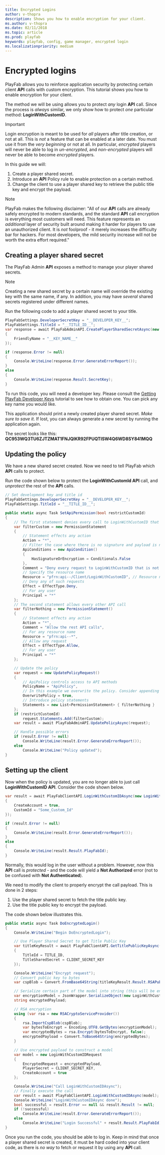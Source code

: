 ```yaml
---
title: Encrypted Logins
author: v-thopra
description: Shows you how to enable encryption for your client.
ms.author: v-thopra
ms.date: 02/11/2018
ms.topic: article
ms.prod: playfab
keywords: playfab, config, game manager, encrypted login
ms.localizationpriority: medium
---
```


# Encrypted logins

PlayFab allows you to reinforce application security by protecting certain client **API** calls with custom encryption. This tutorial shows you how to enable encryption for your client.

The method we will be using allows you to protect *any* login **API** call. Since the process is *always* similar, we only show how to protect *one* particular method: **LoginWithCustomID**.

> [!IMPORTANT]
> Login encryption is meant to be used for *all* players after title creation, or not at all. This is *not* a feature that can be enabled at a later date. You must use it from the *very beginning* or not at all. In particular, *encrypted* players will never be able to log in *un-encrypted*, and *non-encrypted* players will never be able to become *encrypted* players.

In this guide we will:

1. Create a player shared secret.
2. Introduce an **API** Policy rule to enable protection on a certain method.
3. Change the client to use a player shared key to retrieve the public title key and encrypt the payload.

> [!NOTE]
> PlayFab makes the following disclaimer: "All of our **API** calls are already safely encrypted to modern standards, and the standard **API** call encryption is everything most customers will need. This feature represents an *additional* layer of security built around making it harder for players to use an unauthorized client. It is *not* foolproof - it merely increases the difficulty bar for hackers. For most developers, the mild security increase will not be worth the extra effort required."

## Creating a player shared secret

The PlayFab Admin **API** exposes a method to manage your player shared secrets.

> [!NOTE]
> Creating a new shared secret by a certain name will override the existing key with the same name, if any. In addition, you may have *several* shared secrets registered under different names.

Run the following code to add a player shared secret to your title.

```csharp
PlayFabSettings.DeveloperSecretKey = "__DEVELOPER_KEY__";
PlayFabSettings.TitleId = "__TITLE_ID__";
var response = await PlayFabAdminAPI.CreatePlayerSharedSecretAsync(new CreatePlayerSharedSecretRequest()
{
    FriendlyName = "__KEY_NAME__"
});

if (response.Error != null)
{
    Console.WriteLine(response.Error.GenerateErrorReport());
}
else
{
    Console.WriteLine(response.Result.SecretKey);
}
```

To run this code, you will need a developer key. Please consult the [Getting PlayFab Developer Keys](getting-playfab-developer-keys.md) tutorial to see how to obtain one. You can pick any key name you would like.

This application should print a newly created player shared secret. *Make sure to save it*. If lost, you can always generate a new secret by running the application again.

The secret looks like this: **QC953WQ3TU6ZJTZMAT1FNJQIKR92FPUQTISW4Q6WD8SY841MQQ**

## Updating the policy

We have a new shared secret created. Now we need to tell PlayFab which **API** calls to protect.

Run the code shown below to protect the **LoginWithCustomId API** call, and *unprotect* the rest of the **API** calls.

```csharp
// Set development key and title id
PlayFabSettings.DeveloperSecretKey = "__DEVELOPER_KEY__";
PlayFabSettings.TitleId = "__TITLE_ID__";

public static async Task SetApiPermission(bool restrictCustomId)
{
    // The first statement denies every call to LoginWithCustomID that is not properly encrypted
    var filterCustom = new PermissionStatement
    {
        // Statement effects any action
        Action = "*",
        // Filter the case where there is no signature and payload is not encrypted
        ApiConditions = new ApiCondition()
        {
            HasSignatureOrEncryption = Conditionals.False
        },
        Comment = "Deny every request to LoginWithCustomID that is not properly encrypted",
        // Specify the resource name
        Resource = "pfrn:api--/Client/LoginWithCustomID", // Resource name
        // Deny any of such requests
        Effect = EffectType.Deny,
        // For any user
        Principal = "*"
    };
    // The second statement allows every other API call
    var filterNothing = new PermissionStatement()
    {
        // Statement effects any action
        Action = "*",
        Comment = "Allow the rest API calls",
        // For any resource name
        Resource = "pfrn:api--*",
        // Allow any request
        Effect = EffectType.Allow,
        // For any user
        Principal = "*"
    };

    // Update the policy
    var request = new UpdatePolicyRequest()
    {
        // ApiPolicy controls access to API methods
        PolicyName = "ApiPolicy",
        // In this example we overwrite the policy. Consider appending to the existing policy instead.
        OverwritePolicy = true,
        // Introduce policy statements
        Statements = new List<PermissionStatement> { filterNothing }
    };
    if (restrictCustomId)
        request.Statements.Add(filterCustom);
    var result = await PlayFabAdminAPI.UpdatePolicyAsync(request);

    // Handle possible errors
    if (result.Error != null)
        Console.WriteLine(result.Error.GenerateErrorReport());
    else
        Console.WriteLine("Policy updated");
}
```

## Setting up the client

Now when the policy is updated, you are no longer able to just call **LoginWithCustomID API**. Consider the code shown below.

```csharp
var result = await PlayFabClientAPI.LoginWithCustomIDAsync(new LoginWithCustomIDRequest()
{
    CreateAccount = true,
    CustomId = "Some_Custom_Id"
});

if (result.Error != null)
{
    Console.WriteLine(result.Error.GenerateErrorReport());
}
else
{
    Console.WriteLine(result.Result.PlayFabId);
}
```

Normally, this would log in the user without a problem. However, *now* this **API** call is *protected* - and the code will yield a **Not Authorized** error (not to be confused with **Not Authenticated**).

We need to modify the client to properly encrypt the call payload. This is done in 2 steps:

1. Use the player shared secret to fetch the title public key.
2. Use the title public key to encrypt the payload.

The code shown below illustrates this.

```csharp
public static async Task DoEncryptedLogin()
{
    Console.WriteLine("Begin DoEncryptedLogin");

    // Use Player Shared Secret to get Title Public Key
    var titleKeyResult = await PlayFabClientAPI.GetTitlePublicKeyAsync(new GetTitlePublicKeyRequest
    {
        TitleId = TITLE_ID,
        TitleSharedSecret = CLIENT_SECRET_KEY
    });

    Console.WriteLine("Encrypt request");
    // Convert public key to bytes
    var cspBlob = Convert.FromBase64String(titleKeyResult.Result.RSAPublicKey);

    // Serialize certain part of the model into string (this will be encrypted).
    var encryptionModel = JsonWrapper.SerializeObject(new LoginWithCustomIDRequest { CustomId = "SOME_PLAYER_ID_ENCRYPTED" });
    string encryptedPayload;

    // RSA encryption
    using (var rsa = new RSACryptoServiceProvider())
    {
        rsa.ImportCspBlob(cspBlob);
        var bytesToEncrypt = Encoding.UTF8.GetBytes(encryptionModel);
        var encryptedBytes = rsa.Encrypt(bytesToEncrypt, false);
        encryptedPayload = Convert.ToBase64String(encryptedBytes);
    }

    // Use encrypted payload to construct a model
    var model = new LoginWithCustomIDRequest
    {
        EncryptedRequest = encryptedPayload,
        PlayerSecret = CLIENT_SECRET_KEY,
        CreateAccount = true
    };

    Console.WriteLine("Call LoginWithCustomIDAsync");
    // Finally execute the call
    var result = await PlayFabClientAPI.LoginWithCustomIDAsync(model);
    Console.WriteLine("LoginWithCustomIDAsync done");
    bool successful = result.Error == null && result.Result != null;
    if (!successful)
        Console.WriteLine(result.Error.GenerateErrorReport());
    else
        Console.WriteLine("Login Successful" + result.Result.PlayFabId);
}
```

Once you run the code, you should be able to log in. Keep in mind that once a player shared secret is created, it must be hard coded into your client code, as there is *no way* to fetch or request it by using any **API** call.
